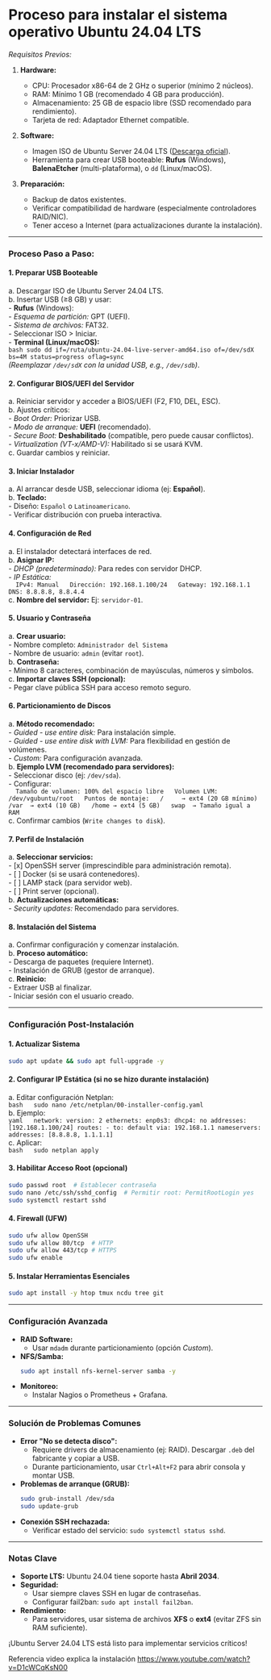 # Proceso para instalar el sistema operativo Ubuntu 24.04 LTS

*Requisitos Previos:*  
1. **Hardware:**  
   - CPU: Procesador x86-64 de 2 GHz o superior (mínimo 2 núcleos).  
   - RAM: Mínimo 1 GB (recomendado 4 GB para producción).  
   - Almacenamiento: 25 GB de espacio libre (SSD recomendado para rendimiento).  
   - Tarjeta de red: Adaptador Ethernet compatible.  

2. **Software:**  
   - Imagen ISO de Ubuntu Server 24.04 LTS ([Descarga oficial](https://ubuntu.com/download/server)).  
   - Herramienta para crear USB booteable: **Rufus** (Windows), **BalenaEtcher** (multi-plataforma), o `dd` (Linux/macOS).  

3. **Preparación:**  
   - Backup de datos existentes.  
   - Verificar compatibilidad de hardware (especialmente controladores RAID/NIC).  
   - Tener acceso a Internet (para actualizaciones durante la instalación).  

---

### **Proceso Paso a Paso:**  
#### **1. Preparar USB Booteable**  
   a. Descargar ISO de Ubuntu Server 24.04 LTS.  
   b. Insertar USB (≥8 GB) y usar:  
      - **Rufus** (Windows):  
        - *Esquema de partición:* GPT (UEFI).  
        - *Sistema de archivos:* FAT32.  
        - Seleccionar ISO > Iniciar.  
      - **Terminal (Linux/macOS):**  
        ```bash
        sudo dd if=/ruta/ubuntu-24.04-live-server-amd64.iso of=/dev/sdX bs=4M status=progress oflag=sync
        ```  
        *(Reemplazar `/dev/sdX` con la unidad USB, e.g., `/dev/sdb`)*.  

#### **2. Configurar BIOS/UEFI del Servidor**  
   a. Reiniciar servidor y acceder a BIOS/UEFI (F2, F10, DEL, ESC).  
   b. Ajustes críticos:  
      - *Boot Order:* Priorizar USB.  
      - *Modo de arranque:* **UEFI** (recomendado).  
      - *Secure Boot:* **Deshabilitado** (compatible, pero puede causar conflictos).  
      - *Virtualization (VT-x/AMD-V):* Habilitado si se usará KVM.  
   c. Guardar cambios y reiniciar.  

#### **3. Iniciar Instalador**  
   a. Al arrancar desde USB, seleccionar idioma (ej: **Español**).  
   b. **Teclado:**  
      - Diseño: `Español` o `Latinoamericano`.  
      - Verificar distribución con prueba interactiva.  

#### **4. Configuración de Red**  
   a. El instalador detectará interfaces de red.  
   b. **Asignar IP:**  
      - *DHCP (predeterminado):* Para redes con servidor DHCP.  
      - *IP Estática:*  
        ```  
        IPv4: Manual  
        Dirección: 192.168.1.100/24  
        Gateway: 192.168.1.1  
        DNS: 8.8.8.8, 8.8.4.4  
        ```  
   c. **Nombre del servidor:** Ej: `servidor-01`.  

#### **5. Usuario y Contraseña**  
   a. **Crear usuario:**  
      - Nombre completo: `Administrador del Sistema`  
      - Nombre de usuario: `admin` (evitar `root`).  
   b. **Contraseña:**  
      - Mínimo 8 caracteres, combinación de mayúsculas, números y símbolos.  
   c. **Importar claves SSH (opcional):**  
      - Pegar clave pública SSH para acceso remoto seguro.  

#### **6. Particionamiento de Discos**  
   a. **Método recomendado:**  
      - *Guided - use entire disk:* Para instalación simple.  
      - *Guided - use entire disk with LVM:* Para flexibilidad en gestión de volúmenes.  
      - *Custom:* Para configuración avanzada.  
   b. **Ejemplo LVM (recomendado para servidores):**  
      - Seleccionar disco (ej: `/dev/sda`).  
      - Configurar:  
        ```  
        Tamaño de volumen: 100% del espacio libre  
        Volumen LVM: /dev/vgubuntu/root  
        Puntos de montaje:  
          /     → ext4 (20 GB mínimo)  
          /var  → ext4 (10 GB)  
          /home → ext4 (5 GB)  
          swap  → Tamaño igual a RAM  
        ```  
   c. Confirmar cambios (`Write changes to disk`).  

#### **7. Perfil de Instalación**  
   a. **Seleccionar servicios:**  
      - [x] OpenSSH server (imprescindible para administración remota).  
      - [ ] Docker (si se usará contenedores).  
      - [ ] LAMP stack (para servidor web).  
      - [ ] Print server (opcional).  
   b. **Actualizaciones automáticas:**  
      - *Security updates:* Recomendado para servidores.  

#### **8. Instalación del Sistema**  
   a. Confirmar configuración y comenzar instalación.  
   b. **Proceso automático:**  
      - Descarga de paquetes (requiere Internet).  
      - Instalación de GRUB (gestor de arranque).  
   c. **Reinicio:**  
      - Extraer USB al finalizar.  
      - Iniciar sesión con el usuario creado.  

---

### **Configuración Post-Instalación**  
#### **1. Actualizar Sistema**  
```bash  
sudo apt update && sudo apt full-upgrade -y  
```  

#### **2. Configurar IP Estática (si no se hizo durante instalación)**  
   a. Editar configuración Netplan:  
      ```bash  
      sudo nano /etc/netplan/00-installer-config.yaml  
      ```  
   b. Ejemplo:  
      ```yaml  
      network:
        version: 2
        ethernets:
          enp0s3:
            dhcp4: no
            addresses: [192.168.1.100/24]
            routes:
              - to: default
                via: 192.168.1.1
            nameservers:
              addresses: [8.8.8.8, 1.1.1.1]
      ```  
   c. Aplicar:  
      ```bash  
      sudo netplan apply  
      ```  

#### **3. Habilitar Acceso Root (opcional)**  
```bash  
sudo passwd root  # Establecer contraseña  
sudo nano /etc/ssh/sshd_config  # Permitir root: PermitRootLogin yes  
sudo systemctl restart sshd  
```  

#### **4. Firewall (UFW)**  
```bash  
sudo ufw allow OpenSSH  
sudo ufw allow 80/tcp  # HTTP  
sudo ufw allow 443/tcp # HTTPS  
sudo ufw enable  
```  

#### **5. Instalar Herramientas Esenciales**  
```bash  
sudo apt install -y htop tmux ncdu tree git  
```  

---

### **Configuración Avanzada**  
- **RAID Software:**  
  - Usar `mdadm` durante particionamiento (opción *Custom*).  
- **NFS/Samba:**  
  ```bash  
  sudo apt install nfs-kernel-server samba -y  
  ```  
- **Monitoreo:**  
  - Instalar Nagios o Prometheus + Grafana.  

---

### **Solución de Problemas Comunes**  
- **Error "No se detecta disco":**  
  - Requiere drivers de almacenamiento (ej: RAID). Descargar `.deb` del fabricante y copiar a USB.  
  - Durante particionamiento, usar `Ctrl+Alt+F2` para abrir consola y montar USB.  
- **Problemas de arranque (GRUB):**  
  ```bash  
  sudo grub-install /dev/sda  
  sudo update-grub  
  ```  
- **Conexión SSH rechazada:**  
  - Verificar estado del servicio: `sudo systemctl status sshd`.  

---

### **Notas Clave**  
- **Soporte LTS:** Ubuntu 24.04 tiene soporte hasta **Abril 2034**.  
- **Seguridad:**  
  - Usar siempre claves SSH en lugar de contraseñas.  
  - Configurar fail2ban: `sudo apt install fail2ban`.  
- **Rendimiento:**  
  - Para servidores, usar sistema de archivos **XFS** o **ext4** (evitar ZFS sin RAM suficiente).  

¡Ubuntu Server 24.04 LTS está listo para implementar servicios críticos!

Referencia video explica la instalación https://www.youtube.com/watch?v=D1cWCqKsN00 
